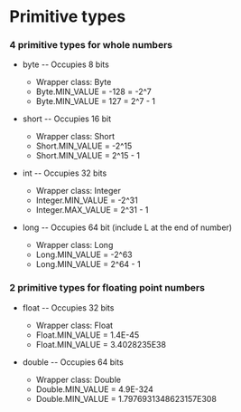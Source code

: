 # Primitive types

### 4 primitive types for whole numbers
* byte -- Occupies 8 bits
  * Wrapper class: Byte
  * Byte.MIN_VALUE = -128 = -2^7
  * Byte.MIN_VALUE = 127 = 2^7 - 1

* short -- Occupies 16 bit
  * Wrapper class: Short
  * Short.MIN_VALUE = -2^15
  * Short.MIN_VALUE = 2^15 - 1

* int -- Occupies 32 bits
  * Wrapper class: Integer
  * Integer.MIN_VALUE = -2^31
  * Integer.MAX_VALUE = 2^31 - 1

* long -- Occupies 64 bit (include L at the end of number)
  * Wrapper class: Long
  * Long.MIN_VALUE = -2^63
  * Long.MIN_VALUE = 2^64 - 1


### 2 primitive types for floating point numbers
* float -- Occupies 32 bits
  * Wrapper class: Float
  * Float.MIN_VALUE = 1.4E-45
  * Float.MIN_VALUE = 3.4028235E38

* double -- Occupies 64 bits
  * Wrapper class: Double
  * Double.MIN_VALUE = 4.9E-324
  * Double.MIN_VALUE = 1.7976931348623157E308
